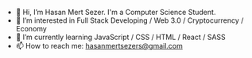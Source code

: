 - 👋 Hi, I’m Hasan Mert Sezer. I'm a Computer Science Student.
- 👀 I’m interested in Full Stack Developing / Web 3.0 / Cryptocurrency / Economy
- 🌱 I’m currently learning JavaScript / CSS / HTML / React / SASS
- 📫 How to reach me: hasanmertsezers@gmail.com
